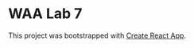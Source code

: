 # WAA Lab 7

This project was bootstrapped with [Create React App](https://github.com/facebook/create-react-app).
